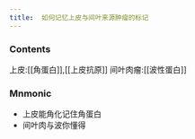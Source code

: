 ```yaml
---
title:  如何记忆上皮与间叶来源肿瘤的标记
--- 
```


### Contents
上皮:[[角蛋白]],[[上皮抗原]]
间叶肉瘤:[[波性蛋白]]

### Mnmonic
- 上皮能角化记住角蛋白
- 间叶肉与波你懂得

